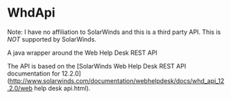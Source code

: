# WhdApi

Note: I have no affiliation to SolarWinds and this is a third party API. This is _NOT_ supported by SolarWinds.

A java wrapper around the Web Help Desk REST API

The API is based on the [SolarWinds Web Help Desk REST API documentation for 12.2.0](http://www.solarwinds.com/documentation/webhelpdesk/docs/whd_api_12.2.0/web help desk api.html).